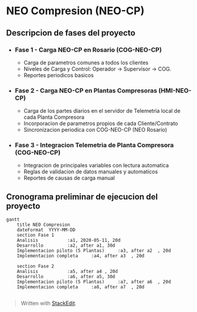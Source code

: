 # NEO Compresion (NEO-CP)


## Descripcion de fases del proyecto

- ### Fase 1 - Carga NEO-CP en Rosario (COG-NEO-CP)
	* Carga de parametros comunes a todos los clientes
	* Niveles de Carga y Control: Operador  ->  Supervisor  -> COG.
	* Reportes periodicos basicos

 - ### Fase 2  - Carga NEO-CP en Plantas Compresoras (HMI-NEO-CP)
	* Carga de los partes diarios en el servidor de Telemetria local de cada Planta Compresora
	* Incorporacion de parametros propios de cada Cliente/Contrato
	* Sincronizacion periodica con COG-NEO-CP (NEO Rosario)
	
 - ### Fase 3 - Integracion Telemetria de Planta Compresora (COG-NEO-CP)
	 - Integracion de principales variables con lectura automatica
	 - Reglas de validacion de datos manuales y automaticos
	 - Reportes de causas de carga manual


## Cronograma preliminar de ejecucion del proyecto

```mermaid
gantt
    title NEO Compresion
    dateFormat  YYYY-MM-DD
    section Fase 1
    Analisis           :a1, 2020-05-11, 20d
    Desarrollo         :a2, after a1, 30d
    Implementacion piloto (5 Plantas)     :a3, after a2  , 20d
    Implementacion completa     :a4, after a3  , 20d

    section Fase 2
    Analisis           :a5, after a4 , 20d
    Desarrollo         :a6, after a5, 30d
    Implementacion piloto (5 Plantas)     :a7, after a6  , 20d
    Implementacion completa     :a8, after a7  , 20d


```

> Written with [StackEdit](https://stackedit.io/).
<!--stackedit_data:
eyJoaXN0b3J5IjpbLTg0MTM4ODYyMSwtMTUwMjcyNzc5Nl19
-->